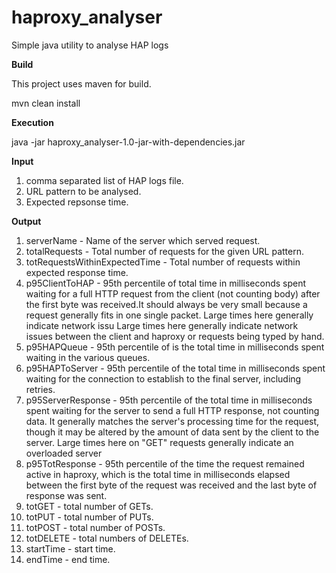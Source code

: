 # haproxy_analyser
Simple java utility to analyse HAP logs

<b>Build</b>

This project uses maven for build.

mvn clean install

<b>Execution</b>

java -jar haproxy_analyser-1.0-jar-with-dependencies.jar

<b>Input</b>

1) comma separated list of HAP logs file.
2) URL pattern to be analysed.
3) Expected repsonse time.


<b>Output</b>

1) serverName - Name of the server which served request.
2) totalRequests - Total number of requests for the given URL pattern.
3) totRequestsWithinExpectedTime - Total number of requests within expected response time.
4) p95ClientToHAP - 95th percentile of total time in milliseconds spent waiting for a full HTTP request from the client (not counting body) after the first byte was received.It should always be very small because a request generally fits in one single packet. Large times here generally indicate network issu Large times here generally indicate network issues between the client and haproxy or requests being typed by hand.
5) p95HAPQueue - 95th percentile of is the total time in milliseconds spent waiting in the various queues.
6) p95HAPToServer - 95th percentile of the total time in milliseconds spent waiting for the connection to establish to the final server, including retries. 
7) p95ServerResponse - 95th percentile of the total time in milliseconds spent waiting for the server to send a full HTTP response, not counting data. It generally matches the server's processing time for the request, though it may be altered by the amount of data sent by the client to the server. Large times here on "GET" requests generally indicate an overloaded server
8) p95TotResponse - 95th percentile of the time the request remained active in haproxy, which is the total time in milliseconds elapsed between the first byte of the request was received and the last byte of response was sent.
9) totGET - total number of GETs.
10) totPUT - total number of PUTs.
11) totPOST - total number of POSTs.
12) totDELETE - total numbers of DELETEs.
13) startTime - start time.
14) endTime - end time.